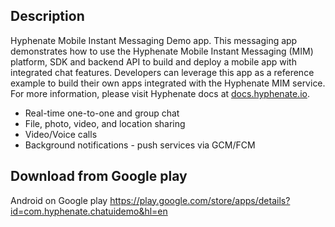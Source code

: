 ## Description
Hyphenate Mobile Instant Messaging Demo app. This messaging app demonstrates how to use the Hyphenate Mobile Instant Messaging (MIM) platform, SDK and backend API to build and deploy a mobile app with integrated chat features. Developers can leverage this app as a reference example to build their own apps integrated with the Hyphenate MIM service. 
For more information, please visit Hyphenate docs at [docs.hyphenate.io](https://docs.hyphenate.io).

- Real-time one-to-one and group chat
- File, photo, video, and location sharing
- Video/Voice calls
- Background notifications - push services via GCM/FCM

## Download from Google play
Android on Google play https://play.google.com/store/apps/details?id=com.hyphenate.chatuidemo&hl=en
